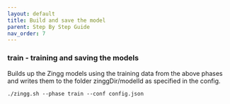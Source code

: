 ```yaml
---
layout: default
title: Build and save the model
parent: Step By Step Guide
nav_order: 7
---
```

### train - training and saving the models
Builds up the Zingg models using the training data from the above phases and writes them to the folder zinggDir/modelId as specified in the config.

    ./zingg.sh --phase train --conf config.json
